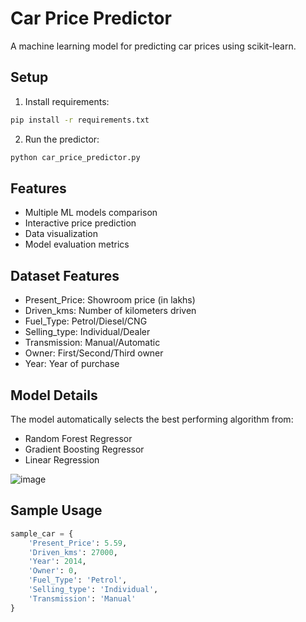 # Car Price Predictor

A machine learning model for predicting car prices using scikit-learn.

## Setup
1. Install requirements:
```bash
pip install -r requirements.txt
```

2. Run the predictor:
```bash
python car_price_predictor.py
```

## Features
- Multiple ML models comparison
- Interactive price prediction
- Data visualization
- Model evaluation metrics

## Dataset Features
- Present_Price: Showroom price (in lakhs)
- Driven_kms: Number of kilometers driven
- Fuel_Type: Petrol/Diesel/CNG
- Selling_type: Individual/Dealer
- Transmission: Manual/Automatic
- Owner: First/Second/Third owner
- Year: Year of purchase

## Model Details
The model automatically selects the best performing algorithm from:
- Random Forest Regressor
- Gradient Boosting Regressor
- Linear Regression

![image](https://github.com/user-attachments/assets/1a852f17-d474-4b62-8407-a765d17fadfc)

## Sample Usage
```python
sample_car = {
    'Present_Price': 5.59,
    'Driven_kms': 27000,
    'Year': 2014,
    'Owner': 0,
    'Fuel_Type': 'Petrol',
    'Selling_type': 'Individual',
    'Transmission': 'Manual'
}
```
